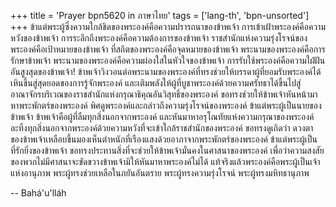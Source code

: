+++
title = 'Prayer bpn5620 in ภาษาไทย'
tags = ['lang-th', 'bpn-unsorted']
+++
ข้าแต่พระผู้ซึ่งความใกล้ชิดของพระองค์คือความปรารถนาของข้าพเจ้า การเข้าเฝ้าพระองค์คือความหวังของข้าพเจ้า การระลึกถึงพระองค์คือความต้องการของข้าพเจ้า ราชสำนักแห่งความรุ่งโรจน์ของพระองค์คือเป้าหมายของข้าพเจ้า ที่สถิตของพระองค์คือจุดหมายของข้าพเจ้า พระนามของพระองค์คือการรักษาข้าพเจ้า พระนามของพระองค์คือความผ่องใสในหัวใจของข้าพเจ้า การรับใช้พระองค์คือความใฝ่ฝันอันสูงสุดของข้าพเจ้า! ข้าพเจ้าวิงวอนต่อพระนามของพระองค์ที่ทรงช่วยให้บรรดาผู้ที่ยอมรับพระองค์ได้เหินขึ้นสู่สุดยอดของการรู้จักพระองค์ และเติมพลังให้ผู้ที่บูชาพระองค์ด้วยความศรัทธาได้ขึ้นไปสู่อาณาจักรบริเวณของราชสำนักแห่งกรุณาธิคุณอันวิสุทธิ์ของพระองค์ ขอทรงช่วยให้ข้าพเจ้าหันหน้ามาหาพระพักตร์ของพระองค์ พิศดูพระองค์และกล่าวถึงความรุ่งโรจน์ของพระองค์
	ข้าแต่พระผู้เป็นนายของข้าพเจ้า ข้าพเจ้าคือผู้ที่ลืมทุกสิ่งนอกจากพระองค์ และหันมาหาอรุโณทัยแห่งความกรุณาของพระองค์ ละทิ้งทุกสิ่งนอกจากพระองค์ด้วยความหวังที่จะเข้าใกล้ราชสำนักของพระองค์ ขอทรงดูเถิดว่า ดวงตาของข้าพเจ้าเหลือบขึ้นมองเห็นตำหนักที่เรืองแสงด้วยอาภาจากพระพักตร์ของพระองค์ ข้าแต่พระผู้เป็นที่รักยิ่งของข้าพเจ้า ขอทรงประทานสิ่งที่จะช่วยให้ข้าพเจ้ามั่นคงในศาสนาของพระองค์ เพื่อว่าความสงสัยของพวกไม่มีศาสนาจะขัดขวางข้าพเจ้ามิให้หันมาหาพระองค์ไม่ได้
	แท้จริงแล้วพระองค์คือพระผู้เป็นเจ้าแห่งอานุภาพ พระผู้ทรงช่วยเหลือในภยันอันตราย พระผู้ทรงความรุ่งโรจน์ พระผู้ทรงมหิทธานุภาพ

-- Bahá'u'lláh
